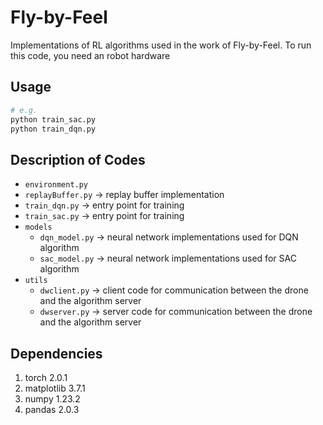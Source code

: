 
# Fly-by-Feel


Implementations of RL algorithms used in the work of Fly-by-Feel. 
To run this code, you need an robot hardware 

## Usage
```bash
# e.g.
python train_sac.py 
python train_dqn.py 
```


## Description of Codes
- `environment.py` 
- `replayBuffer.py` -> replay buffer implementation
- `train_dqn.py` -> entry point for training 
- `train_sac.py` -> entry point for training 
- `models`
  - `dqn_model.py`  -> neural network implementations used for DQN algorithm
  - `sac_model.py`  -> neural network implementations used for SAC algorithm
- `utils`
  - `dwclient.py`  -> client code for communication between the drone and the algorithm server
  - `dwserver.py`  -> server code for communication between the drone and the algorithm server


## Dependencies
1. torch	2.0.1	
2. matplotlib	3.7.1
3. numpy	1.23.2
4. pandas	2.0.3
   

